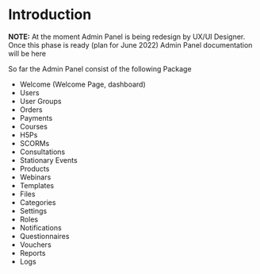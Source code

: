 # Introduction

**NOTE:** At the moment Admin Panel is being redesign by UX/UI Designer. Once this phase is ready (plan for June 2022) Admin Panel documentation will be here

So far the Admin Panel consist of the following Package

- Welcome (Welcome Page, dashboard)
- Users
- User Groups
- Orders
- Payments
- Courses
- H5Ps
- SCORMs
- Consultations
- Stationary Events
- Products
- Webinars
- Templates
- Files
- Categories
- Settings
- Roles
- Notifications
- Questionnaires
- Vouchers
- Reports
- Logs
